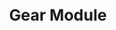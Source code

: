 ---
layout: default
title: Gear Module
nav_order: 7
parent: Core Modules
permalink: /docs/toc/core/gear/
# grand_parent: Modules
---